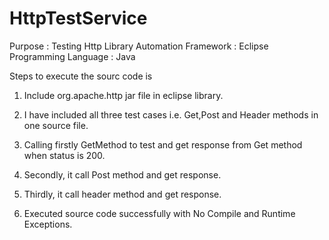 # HttpTestService

Purpose              : Testing Http Library
Automation Framework : Eclipse
Programming Language : Java

Steps to execute the sourc code is

1. Include org.apache.http jar file in eclipse library.

2. I have included all three test cases i.e. Get,Post and Header methods in one source file.

3. Calling firstly GetMethod to test and get response from Get method when status is 200.

4. Secondly, it call Post method and get response.

5. Thirdly, it call header method and get response.

6. Executed source code successfully with No Compile and Runtime Exceptions.



